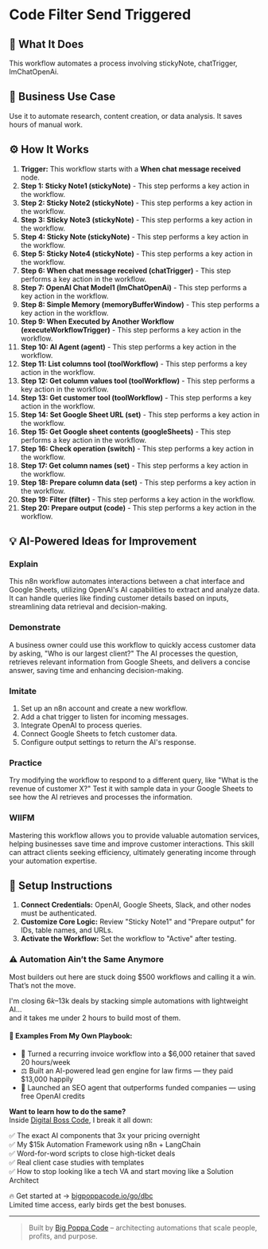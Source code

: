 # Code Filter Send Triggered

## 🚀 What It Does
This workflow automates a process involving stickyNote, chatTrigger, lmChatOpenAi.

## 💼 Business Use Case
Use it to automate research, content creation, or data analysis. It saves hours of manual work.

## ⚙️ How It Works
1.  **Trigger:** This workflow starts with a **When chat message received** node.
2. **Step 1: Sticky Note1 (stickyNote)** - This step performs a key action in the workflow.
3. **Step 2: Sticky Note2 (stickyNote)** - This step performs a key action in the workflow.
4. **Step 3: Sticky Note3 (stickyNote)** - This step performs a key action in the workflow.
5. **Step 4: Sticky Note (stickyNote)** - This step performs a key action in the workflow.
6. **Step 5: Sticky Note4 (stickyNote)** - This step performs a key action in the workflow.
7. **Step 6: When chat message received (chatTrigger)** - This step performs a key action in the workflow.
8. **Step 7: OpenAI Chat Model1 (lmChatOpenAi)** - This step performs a key action in the workflow.
9. **Step 8: Simple Memory (memoryBufferWindow)** - This step performs a key action in the workflow.
10. **Step 9: When Executed by Another Workflow (executeWorkflowTrigger)** - This step performs a key action in the workflow.
11. **Step 10: AI Agent (agent)** - This step performs a key action in the workflow.
12. **Step 11: List columns tool (toolWorkflow)** - This step performs a key action in the workflow.
13. **Step 12: Get column values tool (toolWorkflow)** - This step performs a key action in the workflow.
14. **Step 13: Get customer tool (toolWorkflow)** - This step performs a key action in the workflow.
15. **Step 14: Set Google Sheet URL (set)** - This step performs a key action in the workflow.
16. **Step 15: Get Google sheet contents (googleSheets)** - This step performs a key action in the workflow.
17. **Step 16: Check operation (switch)** - This step performs a key action in the workflow.
18. **Step 17: Get column names (set)** - This step performs a key action in the workflow.
19. **Step 18: Prepare column data (set)** - This step performs a key action in the workflow.
20. **Step 19: Filter (filter)** - This step performs a key action in the workflow.
21. **Step 20: Prepare output (code)** - This step performs a key action in the workflow.

## 💡 AI-Powered Ideas for Improvement
### Explain
This n8n workflow automates interactions between a chat interface and Google Sheets, utilizing OpenAI's AI capabilities to extract and analyze data. It can handle queries like finding customer details based on inputs, streamlining data retrieval and decision-making.

### Demonstrate
A business owner could use this workflow to quickly access customer data by asking, "Who is our largest client?" The AI processes the question, retrieves relevant information from Google Sheets, and delivers a concise answer, saving time and enhancing decision-making.

### Imitate
1. Set up an n8n account and create a new workflow.
2. Add a chat trigger to listen for incoming messages.
3. Integrate OpenAI to process queries.
4. Connect Google Sheets to fetch customer data.
5. Configure output settings to return the AI's response.

### Practice
Try modifying the workflow to respond to a different query, like "What is the revenue of customer X?" Test it with sample data in your Google Sheets to see how the AI retrieves and processes the information.

### WIIFM
Mastering this workflow allows you to provide valuable automation services, helping businesses save time and improve customer interactions. This skill can attract clients seeking efficiency, ultimately generating income through your automation expertise.

## 🔧 Setup Instructions
1. **Connect Credentials:** OpenAI, Google Sheets, Slack, and other nodes must be authenticated.
2. **Customize Core Logic:** Review "Sticky Note1" and "Prepare output" for IDs, table names, and URLs.
3. **Activate the Workflow:** Set the workflow to "Active" after testing.

### ⚠️ Automation Ain’t the Same Anymore

Most builders out here are stuck doing $500 workflows and calling it a win.  
That’s not the move.  

I'm closing $6k–$13k deals by stacking simple automations with lightweight AI...  
and it takes me under 2 hours to build most of them.

#### 🧠 Examples From My Own Playbook:
- 🔁 Turned a recurring invoice workflow into a $6,000 retainer that saved 20 hours/week  
- ⚖️ Built an AI-powered lead gen engine for law firms — they paid $13,000 happily  
- 🚀 Launched an SEO agent that outperforms funded companies — using free OpenAI credits  

**Want to learn how to do the same?**  
Inside [Digital Boss Code](https://bigpoppacode.io/go/dbc), I break it all down:

✅ The exact AI components that 3x your pricing overnight  
✅ My $15k Automation Framework using n8n + LangChain  
✅ Word-for-word scripts to close high-ticket deals  
✅ Real client case studies with templates  
✅ How to stop looking like a tech VA and start moving like a Solution Architect  

🔥 Get started at → [bigpoppacode.io/go/dbc](https://bigpoppacode.io/go/dbc)  
Limited time access, early birds get the best bonuses.

---
> Built by [Big Poppa Code](https://bigpoppacode.io) – architecting automations that scale people, profits, and purpose.
